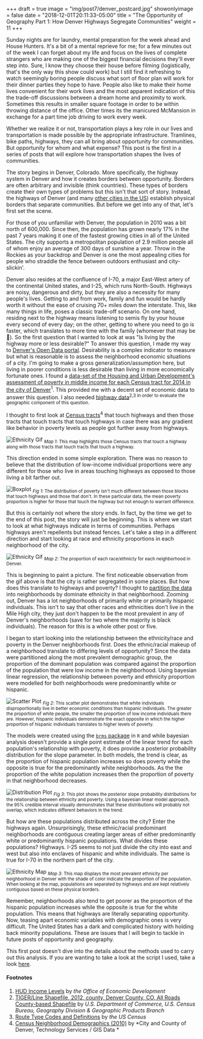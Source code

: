 +++
draft = true
image = "img/post7/denver_postcard.jpg"
showonlyimage = false
date = "2018-12-01T20:11:33-05:00"
title = "The Opportunity of Geography Part 1: How Denver Highways Segregate Communities"
weight = 11
+++

Sunday nights are for laundry, mental preparation for the week ahead and House Hunters. It's a bit of a mental reprieve for me; for a few minutes out of the week I can forget about my life and focus on the lives of complete strangers who are making one of the biggest financial decisions they'll ever step into. Sure, I know they choose their house before filming (logistically, that's the only way this show could work) but I still find it refreshing to watch seemingly boring people discuss what sort of floor plan will work for their dinner parties they hope to have. People also like to make their home lives convenient for their work lives and the most apparent indication of this the trade-off discussions between a dream home and proximity to work. Sometimes this results in smaller square footage in order to be within throwing distance of the office. Other times its the manicured McMansion in exchange for a part time job driving to work every week. 

Whether we realize it or not, transportation plays a key role in our lives and transportation is made possible by the appropriate infrastructure. Tramlines, bike paths, highways, they can all bring about opportunity for communities. But opportunity for whom and what expense? This post is the first in a series of posts that will explore how transportation shapes the lives of communities. 

The story begins in Denver, Colorado. More specifically, the highway system in Denver and how it creates borders between opportunity. Borders are often arbitrary and invisible (think countries). These types of borders create their own types of problems but this isn't that sort of story. Instead, the highways of Denver (and many [other cities in the US](https://www.theatlantic.com/business/archive/2016/03/role-of-highways-in-american-poverty/474282/)) establish physical borders that separate communities. But before we get into any of that, let's first set the scene. 

For those of you unfamiliar with Denver, the population in 2010 was a bit north of 600,000. Since then, the population has grown nearly 17% in the past 7 years making it one of the fastest growing cities in all of the United States. The city supports a metropolitan population of 2.9 million people all of whom enjoy an average of 300 days of sunshine a year. Throw in the Rockies as your backdrop and Denver is one the most appealing cities for people who straddle the fence between outdoors enthusiast and city-slickin'. 

Denver also resides at the confluence of I-70, a major East-West artery of the continental United states, and I-25, which runs North-South. Highways are noisy, dangerous and dirty, but they are also a necessity for many people's lives. Getting to and from work, family and fun would be hardly worth it without the ease of cruising 70+ miles down the interstate. This, like many things in life, poses a classic trade-off scenario. On one hand, residing next to the highway means listening to semis fly by your house every second of every day; on the other, getting to where you need to go is faster, which translates to more time with the family (whomever that may be 🐶). So the first question that I wanted to look at was "Is living by the highway more or less desirable?" To answer this question, I made my way to [Denver's Open Data portal](https://www.denvergov.org/opendata). Desirability is a complex indicator to measure but what is reasonable is to assess the neighborhood economic situations of a city. I'm going to make a gross generalization/assumption here, but living in poorer conditions is less desirable than living in more economically fortunate ones. I found a [data-set of the Housing and Urban Development's assessment of poverty in middle income for each Census tract for 2014 in the city of Denver](https://www.denvergov.org/opendata/dataset/city-and-county-of-denver-hud-income-levels)<sup>1</sup>. This provided me with a decent set of economic data to answer this question. I also needed [highway data](https://stackoverflow.com/questions/25579868/how-to-add-footnotes-to-github-flavoured-markdown)<sup>2,3</sub> in order to evaluate the geographic component of this question. 

I thought to first look at [Census tracts](https://www.denvergov.org/opendata/dataset/city-and-county-of-denver-census-neighborhood-demographics-2010)<sup>4</sup> that touch highways and then those tracts that touch tracts that touch highways in case there was any gradient like behavior in poverty levels as people got further away from highways.

![Ethnicity Gif](/img/post7/hwy_touches_map.png)
<sub>*Map 1*: This map highlights those Census tracts that touch a highway along with those tracts that touch tracts that touch a highway.</sub>

This direction ended in some simple exploration. There was no reason to believe that the distribution of low-income individual proportions were any different for those who live in areas touching highways as opposed to those living a bit farther out.

![Boxplot](/img/post7/box_plot.png)
<sub>*Fig 1*: The distribution of poverty isn't much different between those blocks that touch highways and those that don't. In these particular data, the mean poverty proportion is higher for those that touch the highway but not enough to warrant difference.</sub>

But this is certainly not where the story ends. In fact, by the time we get to the end of this post, the story will just be beginning. This is where we start to look at what highways indicate in terms of communities. Perhaps highways aren't repellents but instead fences. Let's take a step in a different direction and start looking at race and ethnicity proportions in each neighborhood of the city.


![Ethnicity Gif](/img/post7/hwy_plot.gif)
<sub>*Map 2*: The proportion of each race/ethnicty for each neighborhood in Denver.</sub>

This is beginning to paint a picture. The first noticeable observation from the gif above is that the city is rather segregated in some places. But how does this translate to highways and poverty? I thought to [partition the data](https://papers.nips.cc/paper/5605-partition-wise-linear-models.pdf) into neighborhoods by dominate ethnicity in that neighborhood. Zooming out, Denver has a lot neighborhoods of primarily white or primarily hispanic individuals. This isn't to say that other races and ethnicities don't live in the Mile High city, they just don't happen to be the most prevalent in any of Denver's neighborhoods (save for two where the majority is black individuals). The reason for this is a whole other post or five. 

I began to start looking into the relationship between the ethnicity/race and poverty in the Denver neighborhoods first. Does the ethnic/racial makeup of a neighborhood translate to differing levels of opportunity? Since the data were partitioned along the most prevalent demographic group, the proportion of the dominant population was compared against the proportion of the population that were low income in the neighborhood. Using bayesian linear regression, the relationship between poverty and ethnicity proportion were modelled for both neighborhoods were predominantly white or hispanic.

![Scatter Plot](/img/post7/scatter.png)
<sub>*Fig 2*: This scatter plot demonstrates that white individuals disproportionally live in better economic conditions than hispanic individuals. The greater the proportion of white people, the smaller the proportion of low income individuals there are. However, hispanic individuals demonstrate the exact opposite in which the higher proportion of hispanic individuals translates to higher levels of poverty.</sub>

The models were created using the [`brms` package](https://cran.r-project.org/web/packages/brms/index.html) in `R` and while bayesian analysis doesn't provide a single point estimate of the linear trend for each population's relationship with poverty, it does provide a posterior probability distribution for the slope parameter. In both models, the trend is clear, as the proportion of hispanic population increases so does poverty while the opposite is true for the predominantly white neighborhoods. As the the proportion of the white population increases then the proportion of poverty in that neighborhood decreases. 

![Distribution Plot](/img/post7/posteriors.png)
<sub>*Fig 3*: This plot shows the posterior slope probability distributions for the relationship between ethnicity and poverty. Using a bayesian linear model approach, the 95% credible interval visually demonstrates that these distributions will probably not overlap, which indicates different behaviors in the trend.</sub>

But how are these populations distributed across the city? Enter the highways again. Unsurprisingly, these ethnic/racial predominant neighborhoods are contiguous creating larger areas of either predominantly white or predominantly hispanic populations. What divides these populations? Highways. I-25 seems to not just divide the city into east and west but also into enclaves of hispanic and white individuals. The same is true for I-70 in the northern part of the city. 

![Ethnicity Map](/img/post7/neigh_ethn_map.png)
<sub>*Map 3*: This map displays the most prevalent ethnicity per neighborhood in Denver with the shade of color indicate the proportion of the population. When looking at the map, populations are separated by highways and are kept relatively contiguous based on these physical borders.</sub>

Remember, neighborhoods also tend to get poorer as the proportion of the hispanic population increases while the opposite is true for the white population. This means that highways are literally separating opportunity. Now, teasing apart economic variables with demographic ones is very difficult. The United States has a dark and complicated history with holding back minority populations. These are issues that I will begin to tackle in future posts of opportunity and geography.

This first post doesn't dive into the details about the methods used to carry out this analysis. If you are wanting to take a look at the script I used, take a look [here](https://github.com/jcbain/fun_side_projects/tree/master/denver_opportunity).


#### Footnotes
1. [HUD Income Levels](https://www.denvergov.org/opendata/dataset/city-and-county-of-denver-hud-income-levels) by *the Office of Economic Development*
2. [TIGER/Line Shapefile, 2012, county, Denver County, CO, All Roads County-based Shapefile](https://stackoverflow.com/questions/25579868/how-to-add-footnotes-to-github-flavoured-markdown) by *U.S. Department of Commerce, U.S. Census Bureau, Geography Division & Geographic Products Branch*
3. [Route Type Codes and Definitions](https://www.census.gov/geo/reference/rttyp.html) by *the US Census*
4. [Census Neighborhood Demographics (2010)](https://www.denvergov.org/opendata/dataset/city-and-county-of-denver-census-neighborhood-demographics-2010) by *City and County of Denver, Technology Services / GIS Data *